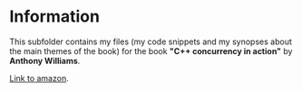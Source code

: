 # Information

This subfolder contains my files (my code snippets and my synopses about the main themes of the book) for the book  **"C++ concurrency in action"** by **Anthony Williams**.

[Link to amazon](http://www.amazon.com/C-Concurrency-Action-Practical-Multithreading/dp/1933988770).
